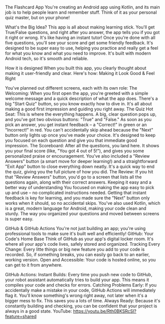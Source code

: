 The Flashcard App
You're creating an Android app using Kotlin, and its main job is to help people learn and remember stuff. Think of it as your personal quiz master, but on your phone!

What's the Big Idea?
This app is all about making learning stick. You'll get True/False questions, and right after you answer, the app tells you if you got it right or wrong. It's like having an instant tutor! Once you're done with all five questions, you'll see your score and get some friendly feedback. It's designed to be super easy to use, helping you practice and really get a feel for what you know and what you need to improve. It's built with modern Android tech, so it's smooth and reliable.

How it is designed
When you built this app, you clearly thought about making it user-friendly and clear. Here's how:
Making it Look Good & Feel Right

You've planned out different screens, each with its own role:
The Welcoming: When you first open the app, you're greeted with a simple welcome message and a quick description of what the app does. There's a big "Start Quiz" button, so you know exactly how to dive in. It's all about making a good first impression and guiding you right away.
The Quiz Hot Seat: This is where the everything happens. A big, clear question pops up, and you've got two obvious buttons: "True" and "False." As soon as you pick an answer, you get instant feedback – a "Correct!" in green or an "Incorrect!" in red. You can't accidentally skip ahead because the "Next" button only lights up once you've made your choice. It's designed to keep you focused on each question and give you that immediate good impression.
The Scoreboard: After all the questions, you land here. It shows you your final score (like, "You got 4 out of 5!"), and gives you some personalized praise or encouragement. You've also included a "Review Answers" button (a smart move for deeper learning!) and a straightforward "Exit App" button to close everything down neatly. It's a quick way to end the quiz, giving you the full picture of how you did.
The Review: If you hit that "Review Answers" button, you'd go to a screen that lists all the questions again, along with their correct answers. 
Keeping it easy and a better way of understanding
You focused on making the app easy to pick up and use – no complicated instructions needed. Getting that instant feedback is key for learning, and you made sure the "Next" button only works when it should, so no accidental skips. You've also used Kotlin, which is a great, modern language for Android, making your code clean and sturdy. The way you organized your questions and moved between screens is super easy.

GitHub & GitHub Actions
You're not just building an app; you're using professional tools to make sure it's built well and efficiently!
GitHub: Your Code's Home Base
Think of GitHub as your app's digital locker room. It's where all your app's code lives, safely stored and organized.
Tracking Every Change: Every litte things or big new feature you add to your code is recorded. So, if something breaks, you can easily go back to an earlier, working version.
Open and Accessible: Your code is hosted online, so you can get to it from anywhere.

GitHub Actions:
Instant Builds: Every time you push new code to GitHub, your robot assistant automatically tries to build your app. This means it compiles your code and checks for errors.
Catching Problems Early: If you accidentally make a mistake in your code, GitHub Actions will immediately flag it. You'll know something's wrong right away, not later when it's a bigger mess to fix. This saves you a lots of time.
Always Ready: Because it's constantly building and checking, you can be confident that your project is always in a good state.
YouTube: https://youtu.be/Rth0BKSRcSI?feature=shared 
